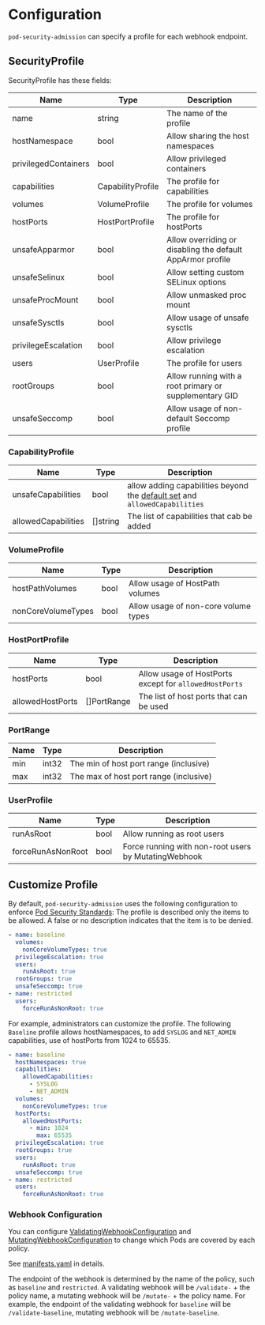 Configuration
=============

`pod-security-admission` can specify a profile for each webhook endpoint.

SecurityProfile 
----------------

SecurityProfile has these fields:

| Name                 | Type              | Description                                                |
| -------------------- | ----------------- | ---------------------------------------------------------- |
| name                 | string            | The name of the profile                                    |
| hostNamespace        | bool              | Allow sharing the host namespaces                          |
| privilegedContainers | bool              | Allow privileged containers                                |
| capabilities         | CapabilityProfile | The profile for capabilities                               |
| volumes              | VolumeProfile     | The profile for volumes                                    |
| hostPorts            | HostPortProfile   | The profile for hostPorts                                  |
| unsafeApparmor       | bool              | Allow overriding or disabling the default AppArmor profile |
| unsafeSelinux        | bool              | Allow setting custom SELinux options                       |
| unsafeProcMount      | bool              | Allow unmasked proc mount                                  |
| unsafeSysctls        | bool              | Allow usage of unsafe sysctls                              |
| privilegeEscalation  | bool              | Allow privilege escalation                                 |
| users                | UserProfile       | The profile for users                                      |
| rootGroups           | bool              | Allow running with a root primary or supplementary GID     |
| unsafeSeccomp        | bool              | Allow usage of non-default Seccomp profile                 |

### CapabilityProfile

| Name                | Type     | Description                                                                                                                                                          |
| ------------------- | -------- | -------------------------------------------------------------------------------------------------------------------------------------------------------------------- |
| unsafeCapabilities  | bool     | allow adding capabilities beyond the [default set](https://docs.docker.com/engine/reference/run/#runtime-privilege-and-linux-capabilities) and `allowedCapabilities` |
| allowedCapabilities | []string | The list of capabilities that cab be added                                                                                                                           |

### VolumeProfile

| Name               | Type | Description                          |
| ------------------ | ---- | ------------------------------------ |
| hostPathVolumes    | bool | Allow usage of HostPath volumes      |
| nonCoreVolumeTypes | bool | Allow usage of non-core volume types |

### HostPortProfile

| Name             | Type        | Description                                            |
| ---------------- | ----------- | ------------------------------------------------------ |
| hostPorts        | bool        | Allow usage of HostPorts except for `allowedHostPorts` |
| allowedHostPorts | []PortRange | The list of host ports that can be used                |

### PortRange

| Name | Type  | Description                            |
| ---- | ----- | -------------------------------------- |
| min  | int32 | The min of host port range (inclusive) |
| max  | int32 | The max of host port range (inclusive) |

### UserProfile

| Name              | Type | Description                                          |
| ----------------- | ---- | ---------------------------------------------------- |
| runAsRoot         | bool | Allow running as root users                          |
| forceRunAsNonRoot | bool | Force running with non-root users by MutatingWebhook |


Customize Profile
-----------------

By default, `pod-security-admission` uses the following configuration to enforce [Pod Security Standards](https://kubernetes.io/docs/concepts/security/pod-security-standards/):
The profile is described only the items to be allowed. A false or no description indicates that the item is to be denied.


```yaml
- name: baseline
  volumes:
    nonCoreVolumeTypes: true
  privilegeEscalation: true
  users:
    runAsRoot: true
  rootGroups: true
  unsafeSeccomp: true
- name: restricted
  users:
    forceRunAsNonRoot: true
```

For example, administrators can customize the profile.
The following `Baseline` profile allows hostNamespaces, to add `SYSLOG` and `NET_ADMIN` capabilities, use of hostPorts from 1024 to 65535.

```yaml
- name: baseline
  hostNamespaces: true
  capabilities:
    allowedCapabilities:
      - SYSLOG
      - NET_ADMIN
  volumes:
    nonCoreVolumeTypes: true
  hostPorts:
    allowedHostPorts:
      - min: 1024
        max: 65535
  privilegeEscalation: true
  rootGroups: true
  users:
    runAsRoot: true
  unsafeSeccomp: true
- name: restricted
  users:
    forceRunAsNonRoot: true
```

### Webhook Configuration

You can configure [ValidatingWebhookConfiguration](https://kubernetes.io/docs/reference/generated/kubernetes-api/v1.20/#validatingwebhookconfiguration-v1-admissionregistration-k8s-io) and [MutatingWebhookConfiguration](https://kubernetes.io/docs/reference/generated/kubernetes-api/v1.20/#mutatingwebhookconfiguration-v1-admissionregistration-k8s-io) to change which Pods are covered by each policy.

See [manifests.yaml](../config/webhook/manifests.yaml) in details.

The endpoint of the webhook is determined by the name of the policy, such as `baseline` and `restricted`. 
A validating webhook will be `/validate-` + the policy name, a mutating webhook will be `/mutate-` + the policy name.
For example, the endpoint of the validating webhook for `baseline` will be `/validate-baseline`, mutating webhook will be `/mutate-baseline`.

